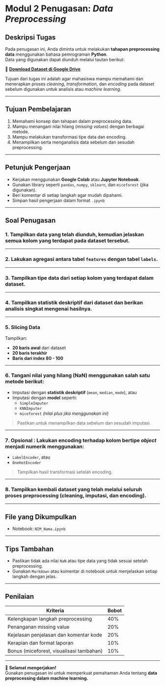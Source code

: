 # Modul 2 Penugasan: *Data Preprocessing*

## Deskripsi Tugas
Pada penugasan ini, Anda diminta untuk melakukan **tahapan preprocessing data** menggunakan bahasa pemrograman **Python**.  
Data yang digunakan dapat diunduh melalui tautan berikut:

🔗 **[Download Dataset di Google Drive](https://drive.google.com/drive/folders/1oikgKUhVwxuDy-6Trrox0rrPhRGgU7GH?usp=drive_link)**

Tujuan dari tugas ini adalah agar mahasiswa mampu memahami dan menerapkan proses *cleaning*, *transformation*, dan *encoding* pada dataset sebelum digunakan untuk analisis atau *machine learning*.

---

## Tujuan Pembelajaran
1. Memahami konsep dan tahapan dalam preprocessing data.  
2. Mampu menangani nilai hilang (*missing values*) dengan berbagai metode.  
3. Mampu melakukan transformasi tipe data dan encoding.  
4. Menampilkan serta menganalisis data sebelum dan sesudah preprocessing.

---

## Petunjuk Pengerjaan
- Kerjakan menggunakan **Google Colab** atau **Jupyter Notebook**.  
- Gunakan library seperti `pandas`, `numpy`, `sklearn`, dan `miceforest` (jika digunakan).  
- Beri komentar di setiap langkah agar mudah dipahami.  
- Simpan hasil pengerjaan dalam format `.ipynb` 

---

## Soal Penugasan

### 1️. Tampilkan data yang telah diunduh, kemudian **jelaskan semua kolom** yang terdapat pada dataset tersebut.  


---

### 2️. Lakukan **agregasi** antara tabel `features` dengan tabel `labels`.  

---

### 3️. Tampilkan **tipe data** dari setiap kolom yang terdapat dalam dataset.  

---

### 4️. Tampilkan **statistik deskriptif** dari dataset dan berikan **analisis singkat** mengenai hasilnya.  

---

### 5️. Slicing Data
Tampilkan:
- **20 baris awal** dari dataset  
- **20 baris terakhir**  
- **Baris dari index 80 - 100**  


---

### 6️. Tangani **nilai yang hilang (NaN)** menggunakan salah satu metode berikut:
- Imputasi dengan **statistik deskriptif** (`mean`, `median`, `mode`), atau  
- Imputasi dengan **model** seperti:
  - `SimpleImputer`
  - `KNNImputer`
  - `miceforest` *(nilai plus jika menggunakan ini)*

> Pastikan untuk menampilkan data sebelum dan sesudah imputasi.

---

### 7️. Opsional : Lakukan **encoding** terhadap kolom bertipe *object* menjadi numerik menggunakan:
- `LabelEncoder`, atau  
- `OneHotEncoder`

> Tampilkan hasil transformasi setelah encoding.

---

### 8️. Tampilkan kembali dataset yang telah melalui seluruh proses preprocessing (cleaning, imputasi, dan encoding).

---

## File yang Dikumpulkan
- Notebook: `NIM_Nama.ipynb`  


---

## Tips Tambahan
- Pastikan tidak ada nilai `NaN` atau tipe data yang tidak sesuai setelah preprocessing.  
- Gunakan `Markdown` atau komentar di notebook untuk menjelaskan setiap langkah dengan jelas.

---

## Penilaian
| Kriteria | Bobot |
|-----------|--------|
| Kelengkapan langkah preprocessing | 40% |
| Penanganan missing value | 20% |
| Kejelasan penjelasan dan komentar kode | 20% |
| Kerapian dan format laporan | 10% |
| Bonus (miceforest, visualisasi tambahan) | 10% |

---

📘 **Selamat mengerjakan!**  
Gunakan penugasan ini untuk memperkuat pemahaman Anda tentang **data preprocessing dalam machine learning.**
